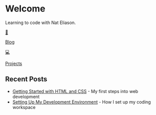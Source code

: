 # Welcome

Learning to code with Nat Eliason.

<div class="icon-links">
<a href="/blog">
<span>📝</span>
<p>Blog</p>
</a>
<a href="/projects">
<span>💻</span>
<p>Projects</p>
</a>
</div>

## Recent Posts

- [Getting Started with HTML and CSS](/blog/first-steps) - My first steps into web development
- [Setting Up My Development Environment](/blog/dev-setup) - How I set up my coding workspace 